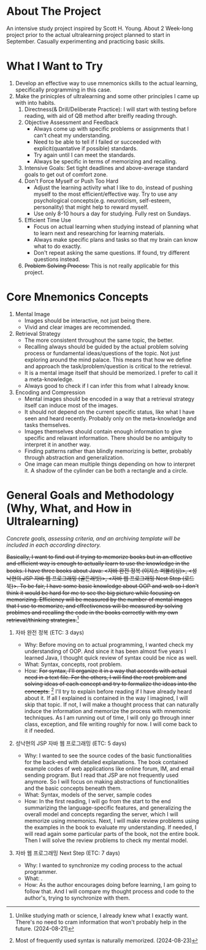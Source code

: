 # About The Project
An intensive study project inspired by Scott H. Young. About 2 Week-long project prior to the actual ultralearning project planned to start in September. Casually experimenting and practicing basic skills.

# What I Want to Try
1. Develop an effective way to use mnemonics skills to the actual learning, specifically programming in this case.
1. Make the prinicples of ultralearning and some other principles I came up with into habits.
   1. Directness(& Drill/Deliberate Practice): I will start with testing before reading, with aid of QB method after breifly reading through.
   1. Objective Assessment and Feedback
      - Always come up with specific problems or assignments that I can't cheat my understanding.
      - Need to be able to tell if I failed or succeeded with explicit(quantative if possible) standards.
      - Try again until I can meet the standards.
      - Always be specific in terms of memorizing and recalling.
   1. Intensive Goals: Set tight deadlines and above-average standard goals to get out of comfort zone.
   1. Don't Force Myself or Push Too Hard
      - Adjust the learning activity what I like to do, instead of pushing myself to the most efficient/effective way. Try to use any psychological concepts(e.g. neuroticism, self-esteem, personality) that might help to reward myself.
      - Use only 8-10 hours a day for studying. Fully rest on Sundays.
   1. Efficient Time Use
      - Focus on actual learning when studying instead of planning what to learn next and researching for learning materials.
      - Always make specific plans and tasks so that my brain can know what to do exactly.
      - Don't repeat asking the same questions. If found, try different questions instead.
   1. ~~Problem Solving Process:~~ This is not really applicable for this project.
      
# Core Mnemonics Concepts
1. Mental Image
   - Images should be interactive, not just being there.
   - Vivid and clear images are recommended.
1. Retrieval Strategy
   - The more consistent throughout the same topic, the better.
   - Recalling always should be guided by the actual problem solving process or fundamental ideas/questions of the topic. Not just exploring around the mind palace. This means that how we define and approach the task/problem/question is critical to the retrieval.
   - It is a mental image itself that should be memorized. I prefer to call it a meta-knowledge.
   - Always good to check if I can infer this from what I already know.
1. Encoding and Compression
   - Mental images should be encoded in a way that a retrieval strategy itself can induce most of the images.
   - It should not depend on the current specific status, like what I have seen and heard recently. Probably only on the meta-knowledge and tasks themselves.
   - Images themselves should contain enough information to give specific and relavant information. There should be no ambiguity to interpret it in another way. 
   - Finding patterns rather than blindly memorizing is better, probably through abstraction and generalization.
   - One image can mean multiple things depending on how to interpret it. A shadow of the cylinder can be both a rectangle and a circle.
   
# General Goals and Methodology (Why, What, and How in Ultralearning)
*Concrete goals, assessing criteria, and an archiving template will be included in each according directory.*

~~Basically, I want to find out if trying to memorize books but in an effective and efficient way is enough to actually learn to use the knowledge in the books. I have three books about Java: <자바 완전 정복 (이지스 퍼블리싱)>, <성낙현의 JSP 자바 웹 프로그래밍 (골든래빗)>, <자바 웹 프로그래밍 Nest Step (로드북)>. To be fair, I have some basic knowledge about OOP and web so I don't think it would be hard for me to see the big picture while focusing on memorizing. Efficiency will be measured by the number of mental images that I use to memorize, and effectiveness will be measured by solving problmes and recalling the code in the books correctly with my own retrieval/thinking strategies.~~[^1]

1. 자바 완전 정복 (ETC: 3 days)
   - Why: Before moving on to actual programming, I wanted check my understanding of OOP. And since it has been almost five years I learned Java, I thought quick review of syntax could be nice as well.
   - What: Syntax, concepts, root problem.
   - How: ~~For syntax, I'll organize it in a way that accords with actual need in a text file. For the others, I will find the root problem and solving ideas of each concept and try to formalize the ideas into the concepts.~~ [^2]
   I'll try to explain before reading if I have already heard about it. If all I explained is contained in the way I imagined, I will skip that topic. If not, I will make a thought process that can naturally induce the information and memorize the process with mnemonic techniques.
As I am running out of time, I will only go through inner class, exception, and file writing roughly for now. I will come back to it if needed.
   
3. 성낙현의 JSP 자바 웹 프로그래밍 (ETC: 5 days)
	- Why: I wanted to see the source codes of the basic functionalities for the back-end with detailed explanations. The book contained example codes of web applications like online forum, IM, and email sending program. But I read that JSP are not frequently used anymore. So I will focus on making abstractions of functionalities and the basic concepts beneath them.
	- What: Syntax, models of the server, sample codes
	- How: In the first reading, I will go from the start to the end summarizing the language-specific features, and generalizing the overall model and concepts regarding the server, which I will memorize using mnemonics. Next, I will make review problems using the examples in the book to evaluate my understanding. If needed, I will read again some particular parts of the book, not the entire book. Then I will solve the review problems to check my mental model.

4. 자바 웹 프로그래밍 Next Step (ETC: 7 days)
	- Why: I wanted to synchronize my coding process to the actual programmer.
	- What: .
	- How: As the author encourages doing before learning, I am going to follow that. And I will compare my thought process and code to the author's, trying to synchronize with them.

[^1]: Unlike studying math or science, I already knew what I exactly want. There's no need to cram information that won't probably help in the future. (2024-08-21)
[^2]: Most of frequently used syntax is naturally memorized. (2024-08-23)
